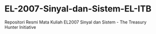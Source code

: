 # EL-2007-Sinyal-dan-Sistem-EL-ITB
Repositori Resmi Mata Kuliah EL2007 Sinyal dan Sistem - The Treasury Hunter Initiative
